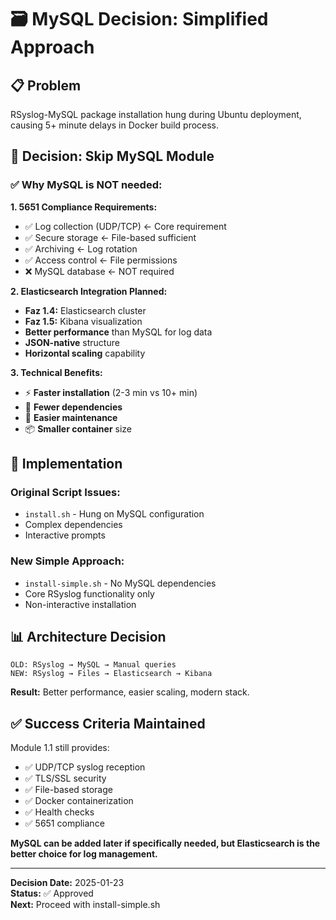 # 🗃️ MySQL Decision: Simplified Approach

## 📋 Problem
RSyslog-MySQL package installation hung during Ubuntu deployment, causing 5+ minute delays in Docker build process.

## 🎯 Decision: Skip MySQL Module

### ✅ Why MySQL is NOT needed:

**1. 5651 Compliance Requirements:**
- ✅ Log collection (UDP/TCP) ← Core requirement
- ✅ Secure storage ← File-based sufficient  
- ✅ Archiving ← Log rotation
- ✅ Access control ← File permissions
- ❌ MySQL database ← NOT required

**2. Elasticsearch Integration Planned:**
- **Faz 1.4:** Elasticsearch cluster
- **Faz 1.5:** Kibana visualization  
- **Better performance** than MySQL for log data
- **JSON-native** structure
- **Horizontal scaling** capability

**3. Technical Benefits:**
- ⚡ **Faster installation** (2-3 min vs 10+ min)
- 🐞 **Fewer dependencies** 
- 🔧 **Easier maintenance**
- 📦 **Smaller container** size

## 🚀 Implementation

### Original Script Issues:
- `install.sh` - Hung on MySQL configuration
- Complex dependencies
- Interactive prompts

### New Simple Approach:
- `install-simple.sh` - No MySQL dependencies
- Core RSyslog functionality only
- Non-interactive installation

## 📊 Architecture Decision

```
OLD: RSyslog → MySQL → Manual queries
NEW: RSyslog → Files → Elasticsearch → Kibana
```

**Result:** Better performance, easier scaling, modern stack.

## ✅ Success Criteria Maintained

Module 1.1 still provides:
- ✅ UDP/TCP syslog reception
- ✅ TLS/SSL security
- ✅ File-based storage  
- ✅ Docker containerization
- ✅ Health checks
- ✅ 5651 compliance

**MySQL can be added later if specifically needed, but Elasticsearch is the better choice for log management.**

---
**Decision Date:** 2025-01-23  
**Status:** ✅ Approved  
**Next:** Proceed with install-simple.sh 